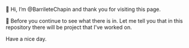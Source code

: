 👋 Hi, I’m @BarrileteChapin and thank you for visiting this page. 

👀 Before you continue to see what there is in. Let me tell you that in this repository there will be project that I've worked on. 

Have a nice day. 
